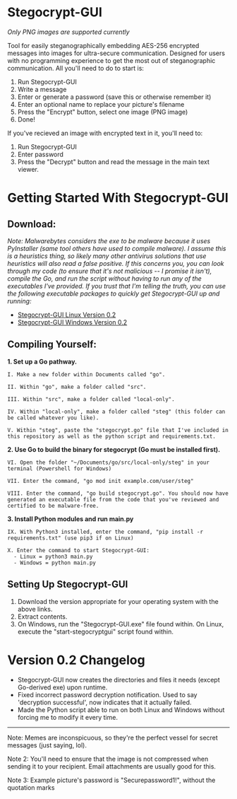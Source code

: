 # Stegocrypt-GUI
*Only PNG images are supported currently*

Tool for easily steganographically embedding AES-256 encrypted messages into images for ultra-secure communication. Designed for users with no programming experience to get the most out of steganographic communication. All you'll need to do to start is:

1. Run Stegocrypt-GUI
2. Write a message
3. Enter or generate a password (save this or otherwise remember it)
4. Enter an optional name to replace your picture's filename
5. Press the "Encrypt" button, select one image (PNG image)
6. Done!

If you've recieved an image with encrypted text in it, you'll need to:

1. Run Stegocrypt-GUI
2. Enter password
3. Press the "Decrypt" button and read the message in the main text viewer.

# Getting Started With Stegocrypt-GUI

## Download:

*Note: Malwarebytes considers the exe to be malware because it uses PyInstaller (same tool others have used to compile malware). I assume this is a heuristics thing, so likely many other antivirus solutions that use heuristics will also read a false positive. If this concerns you, you can look through my code (to ensure that it's not malicious -- I promise it isn't), compile the Go, and run the script without having to run any of the executables I've provided. If you trust that I'm telling the truth, you can use the following executable packages to quickly get Stegocrypt-GUI up and running:*

- [Stegocrypt-GUI Linux Version 0.2]()
- [Stegocrypt-GUI Windows Version 0.2]()

## Compiling Yourself:

**1. Set up a Go pathway.**

    I. Make a new folder within Documents called "go".
  
    II. Within "go", make a folder called "src".
  
    III. Within "src", make a folder called "local-only".
  
    IV. Within "local-only", make a folder called "steg" (this folder can be called whatever you like).
  
    V. Within "steg", paste the "stegocrypt.go" file that I've included in this repository as well as the python script and requirements.txt.
  
**2. Use Go to build the binary for stegocrypt (Go must be installed first).**

    VI. Open the folder "~/Documents/go/src/local-only/steg" in your terminal (Powershell for Windows)
  
    VII. Enter the command, "go mod init example.com/user/steg"
  
    VIII. Enter the command, "go build stegocrypt.go". You should now have generated an executable file from the code that you've reviewed and certified to be malware-free.
    
**3. Install Python modules and run main.py**
  
    IX. With Python3 installed, enter the command, "pip install -r requirements.txt" (use pip3 if on Linux)
  
    X. Enter the command to start Stegocrypt-GUI:
      - Linux = python3 main.py
      - Windows = python main.py

## Setting Up Stegocrypt-GUI

1. Download the version appropriate for your operating system with the above links.
2. Extract contents.
3. On Windows, run the "Stegocrypt-GUI.exe" file found within. On Linux, execute the "start-stegocryptgui" script found within.

# Version 0.2 Changelog

- Stegocrypt-GUI now creates the directories and files it needs (except Go-derived exe) upon runtime.
- Fixed incorrect password decryption notification. Used to say 'decryption successful', now indicates that it actually failed.
- Made the Python script able to run on both Linux and Windows without forcing me to modify it every time.


-------------------------

Note: Memes are inconspicuous, so they're the perfect vessel for secret messages (just saying, lol).

Note 2: You'll need to ensure that the image is not compressed when sending it to your recipient. Email attachments are usually good for this.

Note 3: Example picture's password is "Securepassword1!", without the quotation marks
